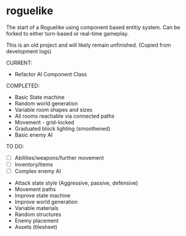 # roguelike
The start of a Roguelike using component based entitiy system. 
Can be forked to either turn-based or real-time gameplay.

This is an old project and will likely remain unfinished.
(Copied from development logs)

CURRENT:

 - Refactor AI Component Class

COMPLETED:
 - Basic State machine
 - Random world generation
  - Variable room shapes and sizes
  - All rooms reachable via connected paths
 - Movement - grid-locked
 - Graduated block lighting (smoothened)
 - Basic enemy AI

TO DO:
 
 - [ ] Abilities/weapons/further movement
 - [ ] Inventory/Items
 - [ ] Complex enemy AI
  - Attack state style (Aggressive, passive, defensive)
  - Movement paths
 - Improve state machine
 - Improve world generation
  - Variable materials
  - Random structures
  - Enemy placement
 - Assets (tilesheet)

